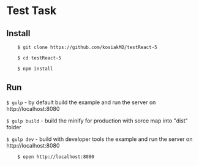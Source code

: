 
# Test Task

## Install

        $ git clone https://github.com/kosiakMD/testReact-5
        
        $ cd testReact-5

        $ npm install

## Run

```$ gulp``` - by default build the example and run the server on http://localhost:8080

```$ gulp build``` - build the minify for production with sorce map into "dist" folder

```$ gulp dev``` - build with developer tools the example and run the server on http://localhost:8080

        $ open http://localhost:8080
